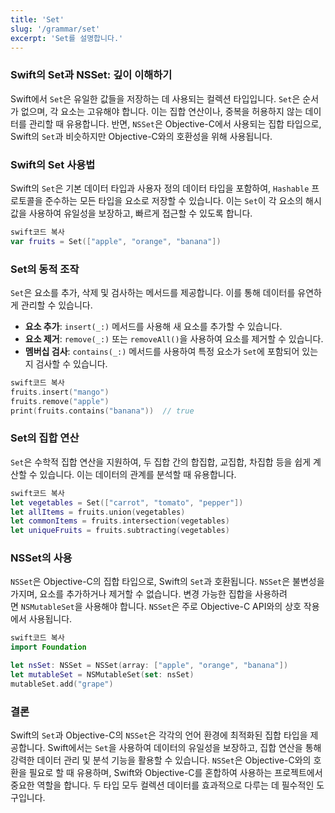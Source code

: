 ```yaml
---
title: 'Set'
slug: '/grammar/set'
excerpt: 'Set를 설명합니다.'
---
```


### Swift의 Set과 NSSet: 깊이 이해하기

Swift에서 `Set`은 유일한 값들을 저장하는 데 사용되는 컬렉션 타입입니다. `Set`은 순서가 없으며, 각 요소는 고유해야 합니다. 이는 집합 연산이나, 중복을 허용하지 않는 데이터를 관리할 때 유용합니다. 반면, `NSSet`은 Objective-C에서 사용되는 집합 타입으로, Swift의 `Set`과 비슷하지만 Objective-C와의 호환성을 위해 사용됩니다.

### Swift의 Set 사용법

Swift의 `Set`은 기본 데이터 타입과 사용자 정의 데이터 타입을 포함하여, `Hashable` 프로토콜을 준수하는 모든 타입을 요소로 저장할 수 있습니다. 이는 `Set`이 각 요소의 해시 값을 사용하여 유일성을 보장하고, 빠르게 접근할 수 있도록 합니다.

```swift
swift코드 복사
var fruits = Set(["apple", "orange", "banana"])

```

### Set의 동적 조작

`Set`은 요소를 추가, 삭제 및 검사하는 메서드를 제공합니다. 이를 통해 데이터를 유연하게 관리할 수 있습니다.

- **요소 추가**: `insert(_:)` 메서드를 사용해 새 요소를 추가할 수 있습니다.
- **요소 제거**: `remove(_:)` 또는 `removeAll()`을 사용하여 요소를 제거할 수 있습니다.
- **멤버십 검사**: `contains(_:)` 메서드를 사용하여 특정 요소가 `Set`에 포함되어 있는지 검사할 수 있습니다.

```swift
swift코드 복사
fruits.insert("mango")
fruits.remove("apple")
print(fruits.contains("banana"))  // true

```

### Set의 집합 연산

`Set`은 수학적 집합 연산을 지원하여, 두 집합 간의 합집합, 교집합, 차집합 등을 쉽게 계산할 수 있습니다. 이는 데이터의 관계를 분석할 때 유용합니다.

```swift
swift코드 복사
let vegetables = Set(["carrot", "tomato", "pepper"])
let allItems = fruits.union(vegetables)
let commonItems = fruits.intersection(vegetables)
let uniqueFruits = fruits.subtracting(vegetables)

```

### NSSet의 사용

`NSSet`은 Objective-C의 집합 타입으로, Swift의 `Set`과 호환됩니다. `NSSet`은 불변성을 가지며, 요소를 추가하거나 제거할 수 없습니다. 변경 가능한 집합을 사용하려면 `NSMutableSet`을 사용해야 합니다. `NSSet`은 주로 Objective-C API와의 상호 작용에서 사용됩니다.

```swift
swift코드 복사
import Foundation

let nsSet: NSSet = NSSet(array: ["apple", "orange", "banana"])
let mutableSet = NSMutableSet(set: nsSet)
mutableSet.add("grape")

```

### 결론

Swift의 `Set`과 Objective-C의 `NSSet`은 각각의 언어 환경에 최적화된 집합 타입을 제공합니다. Swift에서는 `Set`을 사용하여 데이터의 유일성을 보장하고, 집합 연산을 통해 강력한 데이터 관리 및 분석 기능을 활용할 수 있습니다. `NSSet`은 Objective-C와의 호환을 필요로 할 때 유용하며, Swift와 Objective-C를 혼합하여 사용하는 프로젝트에서 중요한 역할을 합니다. 두 타입 모두 컬렉션 데이터를 효과적으로 다루는 데 필수적인 도구입니다.